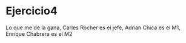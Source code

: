 # Ejercicio4
 Lo que me de la gana, Carles Rocher es el jefe, Adrian Chica es el M1, Enrique Chabrera es el M2

